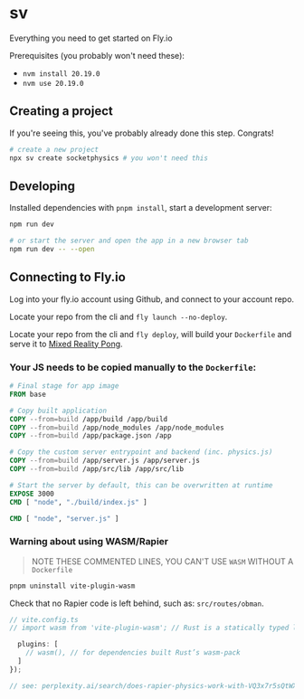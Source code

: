 # sv

Everything you need to get started on Fly.io

Prerequisites (you probably won't need these):

- `nvm install 20.19.0`
- `nvm use 20.19.0`

## Creating a project

If you're seeing this, you've probably already done this step. Congrats!

```bash
# create a new project
npx sv create socketphysics # you won't need this
```

## Developing

Installed dependencies with `pnpm install`, start a development server:

```bash
npm run dev

# or start the server and open the app in a new browser tab
npm run dev -- --open
```

## Connecting to Fly.io

Log into your fly.io account using Github, and connect to your account repo.

Locate your repo from the cli and `fly launch --no-deploy`.

Locate your repo from the cli and `fly deploy`, will build your `Dockerfile` and serve it to [Mixed Reality Pong](https://mixedrealitypong.fly.dev/).

### Your JS needs to be copied manually to the `Dockerfile`:

```Dockerfile
# Final stage for app image
FROM base

# Copy built application
COPY --from=build /app/build /app/build
COPY --from=build /app/node_modules /app/node_modules
COPY --from=build /app/package.json /app

# Copy the custom server entrypoint and backend (inc. physics.js)
COPY --from=build /app/server.js /app/server.js
COPY --from=build /app/src/lib /app/src/lib

# Start the server by default, this can be overwritten at runtime
EXPOSE 3000
CMD [ "node", "./build/index.js" ]

CMD [ "node", "server.js" ]
```

### Warning about using WASM/Rapier

> NOTE THESE COMMENTED LINES, YOU CAN'T USE `WASM` WITHOUT A `Dockerfile`

```bash
pnpm uninstall vite-plugin-wasm
```

Check that no Rapier code is left behind, such as: `src/routes/obman`.

```typescript
// vite.config.ts
// import wasm from 'vite-plugin-wasm'; // Rust is a statically typed language that compiles Rapier to WASM

  plugins: [
    // wasm(), // for dependencies built Rust’s wasm-pack
  ]
});

// see: perplexity.ai/search/does-rapier-physics-work-with-VQ3x7r5sQtWXKH_mdqg76A
```
